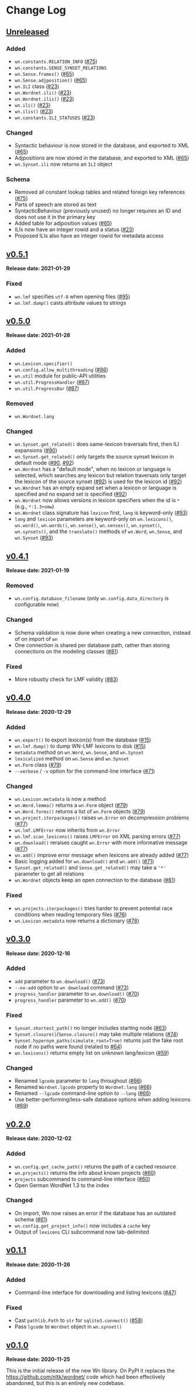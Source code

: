 # Change Log

## [Unreleased]

### Added

* `wn.constants.RELATION_INFO` ([#75])
* `wn.constants.SENSE_SYNSET_RELATIONS`
* `wn.Sense.frames()` ([#65])
* `wn.Sense.adjposition()` ([#65])
* `wn.ILI` class ([#23])
* `wn.Wordnet.ili()` ([#23])
* `wn.Wordnet.ilis()` ([#23])
* `wn.ili()` ([#23])
* `wn.ilis()` ([#23])
* `wn.constants.ILI_STATUSES` ([#23])

### Changed

* Syntactic behaviour is now stored in the database, and exported to
  XML ([#65])
* Adjpositions are now stored in the database, and exported to XML ([#65])
* `wn.Synset.ili` now returns an `ILI` object

### Schema

* Removed all constant lookup tables and related foreign key
  references ([#75])
* Parts of speech are stored as text
* SyntacticBehaviour (previously unused) no longer requires an ID and
  does not use it in the primary key
* Added table for adjposition values ([#65])
* ILIs now have an integer rowid and a status ([#23])
* Proposed ILIs also have an integer rowid for metadata access


## [v0.5.1]

**Release date: 2021-01-29**

### Fixed

* `wn.lmf` specifies `utf-8` when opening files ([#95])
* `wn.lmf.dump()` casts attribute values to strings


## [v0.5.0]

**Release date: 2021-01-28**

### Added

* `wn.Lexicon.specifier()`
* `wn.config.allow_multithreading` ([#86])
* `wn.util` module for public-API utilities
* `wn.util.ProgressHandler` ([#87])
* `wn.util.ProgressBar` ([#87])

### Removed

* `wn.Wordnet.lang`

### Changed

* `wn.Synset.get_related()` does same-lexicon traversals first, then
  ILI expansions ([#90])
* `wn.Synset.get_related()` only targets the source synset lexicon in
  default mode ([#90], [#92])
* `wn.Wordnet` has a "default mode", when no lexicon or language is
  selected, which searches any lexicon but relation traversals only
  target the lexicon of the source synset ([#92]) is used for the
  lexicon id ([#92])
* `wn.Wordnet` has an empty expand set when a lexicon or language is
  specified and no expand set is specified ([#92])
* `wn.Wordnet` now allows versions in lexicon specifiers when the id
  is `*` (e.g., `*:1.3+omw`)
* `wn.Wordnet` class signature has `lexicon` first, `lang` is
  keyword-only ([#93])
* `lang` and `lexicon` parameters are keyword-only on `wn.lexicons()`,
  `wn.word()`, `wn.words()`, `wn.sense()`, `wn.senses()`,
  `wn.synset()`, `wn.synsets()`, and the `translate()` methods of
  `wn.Word`, `wn.Sense`, and `wn.Synset` ([#93])


## [v0.4.1]

**Release date: 2021-01-19**

### Removed

* `wn.config.database_filename` (only `wn.config.data_directory` is
  configurable now)

### Changed

* Schema validation is now done when creating a new connection,
  instead of on import of `wn`
* One connection is shared per database path, rather than storing
  connections on the modeling classes ([#81])

### Fixed

* More robustly check for LMF validity ([#83])


## [v0.4.0]

**Release date: 2020-12-29**

### Added

* `wn.export()` to export lexicon(s) from the database ([#15])
* `wn.lmf.dump()` to dump WN-LMF lexicons to disk ([#15])
* `metadata` method on `wn.Word`, `wn.Sense`, and `wn.Synset`
* `lexicalized` method on `wn.Sense` and `wn.Synset`
* `wn.Form` class ([#79])
* `--verbose` / `-v` option for the command-line interface ([#71])

### Changed

* `wn.Lexicon.metadata` is now a method
* `wn.Word.lemma()` returns a `wn.Form` object ([#79])
* `wn.Word.forms()` returns a list of `wn.Form` objects ([#79])
* `wn.project.iterpackages()` raises `wn.Error` on decompression
  problems ([#77])
* `wn.lmf.LMFError` now inherits from `wn.Error`
* `wn.lmf.scan_lexicons()` raises `LMFError` on XML parsing errors
  ([#77])
* `wn.download()` reraises caught `wn.Error` with more informative
  message ([#77])
* `wn.add()` improve error message when lexicons are already added
  ([#77])
* Basic logging added for `wn.download()` and `wn.add()` ([#71])
* `Synset.get_related()` and `Sense.get_related()` may take a `'*'`
  parameter to get all relations
* `wn.Wordnet` objects keep an open connection to the database ([#81])

### Fixed

* `wn.projects.iterpackages()` tries harder to prevent potential race
  conditions when reading temporary files ([#76])
* `wn.Lexicon.metadata` now returns a dictionary ([#78])


## [v0.3.0]

**Release date: 2020-12-16**

### Added

* `add` parameter to `wn.download()` ([#73])
* `--no-add` option to `wn download` command ([#73])
* `progress_handler` parameter to `wn.download()` ([#70])
* `progress_handler` parameter to `wn.add()` ([#70])

### Fixed

* `Synset.shortest_path()` no longer includes starting node ([#63])
* `Synset.closure()`/`Sense.closure()` may take multiple relations
  ([#74])
* `Synset.hypernym_paths(simulate_root=True)` returns just the fake
  root node if no paths were found (related to [#64])
* `wn.lexicons()` returns empty list on unknown lang/lexicon ([#59])

### Changed

* Renamed `lgcode` parameter to `lang` throughout ([#66])
* Renamed `Wordnet.lgcode` property to `Wordnet.lang` ([#66])
* Renamed `--lgcode` command-line option to `--lang` ([#66])
* Use better-performing/less-safe database options when adding
  lexicons ([#69])


## [v0.2.0]

**Release date: 2020-12-02**

### Added

* `wn.config.get_cache_path()` returns the path of a cached resource
* `wn.projects()` returns the info about known projects ([#60])
* `projects` subcommand to command-line interface ([#60])
* Open German WordNet 1.3 to the index

### Changed

* On import, Wn now raises an error if the database has an outdated
  schema ([#61])
* `wn.config.get_project_info()` now includes a `cache` key
* Output of `lexicons` CLI subcommand now tab-delimited


## [v0.1.1]

**Release date: 2020-11-26**

### Added

* Command-line interface for downloading and listing lexicons ([#47])

### Fixed

* Cast `pathlib.Path` to `str` for `sqlite3.connect()` ([#58])
* Pass `lgcode` to `Wordnet` object in `wn.synset()`


## [v0.1.0]

**Release date: 2020-11-25**

This is the initial release of the new Wn library. On PyPI it replaces
the https://github.com/nltk/wordnet/ code which had been effectively
abandoned, but this is an entirely new codebase.


[v0.5.1]: ../../releases/tag/v0.5.1
[v0.5.0]: ../../releases/tag/v0.5.0
[v0.4.1]: ../../releases/tag/v0.4.1
[v0.4.0]: ../../releases/tag/v0.4.0
[v0.3.0]: ../../releases/tag/v0.3.0
[v0.2.0]: ../../releases/tag/v0.2.0
[v0.1.1]: ../../releases/tag/v0.1.1
[v0.1.0]: ../../releases/tag/v0.1.0
[unreleased]: ../../tree/main

[#15]: https://github.com/goodmami/wn/issues/15
[#23]: https://github.com/goodmami/wn/issues/23
[#47]: https://github.com/goodmami/wn/issues/47
[#58]: https://github.com/goodmami/wn/issues/58
[#59]: https://github.com/goodmami/wn/issues/59
[#60]: https://github.com/goodmami/wn/issues/60
[#61]: https://github.com/goodmami/wn/issues/61
[#63]: https://github.com/goodmami/wn/issues/63
[#64]: https://github.com/goodmami/wn/issues/64
[#65]: https://github.com/goodmami/wn/issues/65
[#66]: https://github.com/goodmami/wn/issues/66
[#69]: https://github.com/goodmami/wn/issues/69
[#70]: https://github.com/goodmami/wn/issues/70
[#71]: https://github.com/goodmami/wn/issues/71
[#73]: https://github.com/goodmami/wn/issues/73
[#74]: https://github.com/goodmami/wn/issues/74
[#75]: https://github.com/goodmami/wn/issues/75
[#76]: https://github.com/goodmami/wn/issues/76
[#77]: https://github.com/goodmami/wn/issues/77
[#78]: https://github.com/goodmami/wn/issues/78
[#79]: https://github.com/goodmami/wn/issues/79
[#81]: https://github.com/goodmami/wn/issues/81
[#83]: https://github.com/goodmami/wn/issues/83
[#86]: https://github.com/goodmami/wn/issues/86
[#87]: https://github.com/goodmami/wn/issues/87
[#90]: https://github.com/goodmami/wn/issues/90
[#92]: https://github.com/goodmami/wn/issues/92
[#93]: https://github.com/goodmami/wn/issues/93
[#95]: https://github.com/goodmami/wn/issues/95
